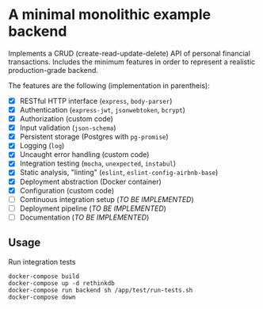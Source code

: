# A minimal monolithic example backend
Implements a CRUD (create-read-update-delete) API of personal financial transactions. Includes the minimum features in order to represent a realistic production-grade backend. 

The features are the following (implementation in parentheis):

- [x] RESTful HTTP interface (`express`, `body-parser`)
- [x] Authentication (`express-jwt`, `jsonwebtoken`, `bcrypt`)
- [x] Authorization (custom code)
- [x] Input validation (`json-schema`)
- [x] Persistent storage (Postgres with `pg-promise`)
- [x] Logging (`log`)
- [x] Uncaught error handling (custom code)
- [x] Integration testing (`mocha`, `unexpected`, `instabul`)
- [x] Static analysis, "linting" (`eslint`, `eslint-config-airbnb-base`)
- [x] Deployment abstraction (Docker container)
- [x] Configuration (custom code)
- [ ] Continuous integration setup (*TO BE IMPLEMENTED*)
- [ ] Deployment pipeline (*TO BE IMPLEMENTED*)
- [ ] Documentation (*TO BE IMPLEMENTED*)

## Usage

Run integration tests

```
docker-compose build
docker-compose up -d rethinkdb
docker-compose run backend sh /app/test/run-tests.sh
docker-compose down
```
